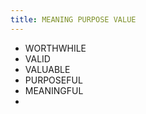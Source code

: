 ```yaml
---
title: MEANING PURPOSE VALUE 
---
```


+ WORTHWHILE 
+ VALID
+ VALUABLE 
+ PURPOSEFUL 
+ MEANINGFUL 
+ 